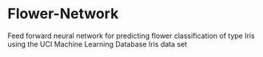 # Flower-Network
Feed forward neural network for predicting flower classification of type Iris using the UCI Machine Learning Database Iris data set

